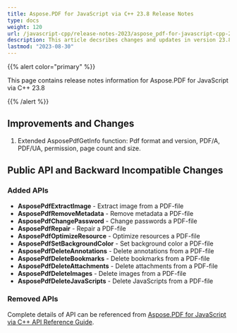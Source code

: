 ```yaml
---
title: Aspose.PDF for JavaScript via C++ 23.8 Release Notes
type: docs
weight: 120
url: /javascript-cpp/release-notes-2023/aspose_pdf-for-javascript-cpp-23-8-release-notes/
description: This article decsribes changes and updates in version 23.8 of Aspose.PDF for JavaScript via C++
lastmod: "2023-08-30"
---
```


{{% alert color="primary" %}}

This page contains release notes information for Aspose.PDF for JavaScript via C++ 23.8

{{% /alert %}}

## Improvements and Changes

1. Extended AsposePdfGetInfo function: Pdf format and version, PDF/A, PDF/UA, permission, page count and size.

## Public API and Backward Incompatible Changes

### Added APIs

* **AsposePdfExtractImage** - Extract image from a PDF-file
* **AsposePdfRemoveMetadata** - Remove metadata a PDF-file
* **AsposePdfChangePassword** - Change passwords a PDF-file
* **AsposePdfRepair** - Repair a PDF-file
* **AsposePdfOptimizeResource** - Optimize resources a PDF-file
* **AsposePdfSetBackgroundColor** - Set background color a PDF-file
* **AsposePdfDeleteAnnotations** - Delete annotations from a PDF-file
* **AsposePdfDeleteBookmarks** - Delete bookmarks from a PDF-file
* **AsposePdfDeleteAttachments** - Delete attachments from a PDF-file
* **AsposePdfDeleteImages** - Delete images from a PDF-file
* **AsposePdfDeleteJavaScripts** - Delete JavaScripts from a PDF-file

### Removed APIs

Complete details of API can be referenced from [Aspose.PDF for JavaScript via C++ API Reference Guide](https://reference.aspose.com/pdf/javascript-cpp/).